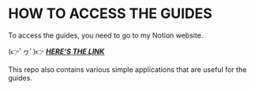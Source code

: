 # HOW TO ACCESS THE GUIDES

To access the guides, you need to go to my Notion website.

(👉ﾟヮﾟ)👉  [***HERE’S THE LINK***](https://tangible-station-e54.notion.site/Flutter-Dart-A-Practical-Set-of-Guides-for-Developers-Tired-of-Searching-Through-a-Myriad-of-Tuto-101e8e21d05b806bab8bccab233867c4)

This repo also contains various simple applications that are useful for the guides.
